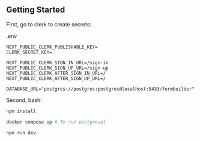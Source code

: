 ## Getting Started

First, go to clerk to create secrets:

.env
```
NEXT_PUBLIC_CLERK_PUBLISHABLE_KEY=
CLERK_SECRET_KEY=

NEXT_PUBLIC_CLERK_SIGN_IN_URL=/sign-in
NEXT_PUBLIC_CLERK_SIGN_UP_URL=/sign-up
NEXT_PUBLIC_CLERK_AFTER_SIGN_IN_URL=/
NEXT_PUBLIC_CLERK_AFTER_SIGN_UP_URL=/

DATABASE_URL="postgres://postgres:postgres@localhost:5433/formbuilder"

```

Second, bash:


```bash
npm install

docker compose up # To run postgresql

npm run dev

```